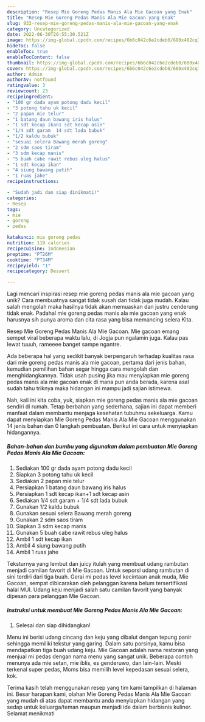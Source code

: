 ```yaml
---
description: "Resep Mie Goreng Pedas Manis Ala Mie Gacoan yang Enak"
title: "Resep Mie Goreng Pedas Manis Ala Mie Gacoan yang Enak"
slug: 933-resep-mie-goreng-pedas-manis-ala-mie-gacoan-yang-enak
category: Uncategorized
date: 2022-06-30T20:55:30.521Z
image: https://img-global.cpcdn.com/recipes/6b6c042c6e2cdeb0/680x482cq70/mie-goreng-pedas-manis-ala-mie-gacoan-foto-resep-utama.jpg
hideToc: false
enableToc: true
enableTocContent: false
thumbnail: https://img-global.cpcdn.com/recipes/6b6c042c6e2cdeb0/680x482cq70/mie-goreng-pedas-manis-ala-mie-gacoan-foto-resep-utama.jpg
cover: https://img-global.cpcdn.com/recipes/6b6c042c6e2cdeb0/680x482cq70/mie-goreng-pedas-manis-ala-mie-gacoan-foto-resep-utama.jpg
author: Admin
authorAv: notfound
ratingvalue: 3
reviewcount: 23
recipeingredient:
- "100 gr dada ayam potong dadu kecil"
- "3 potong tahu uk kecil"
- "2 papan mie telur"
- "1 batang daun bawang iris halus"
- "1 sdt kecap ikan1 sdt kecap asin"
- "1/4 sdt garam  14 sdt lada bubuk"
- "1/2 kaldu bubuk"
- "sesuai selera Bawang merah goreng"
- "2 sdm saos tiram"
- "3 sdm kecap manis"
- "5 buah cabe rawit rebus uleg halus"
- "1 sdt kecap ikan"
- "4 siung bawang putih"
- "1 ruas jahe"
recipeinstructions:

- "Sudah jadi dan siap dinikmati!"
categories:
- Resep
tags:
- mie
- goreng
- pedas

katakunci: mie goreng pedas 
nutrition: 119 calories
recipecuisine: Indonesian
preptime: "PT26M"
cooktime: "PT34M"
recipeyield: "1"
recipecategory: Dessert

---
```





Lagi mencari inspirasi resep mie goreng pedas manis ala mie gacoan yang unik? Cara membuatnya sangat tidak susah dan tidak juga mudah. Kalau salah mengolah maka hasilnya tidak akan memuaskan dan justru cenderung tidak enak. Padahal mie goreng pedas manis ala mie gacoan yang enak harusnya sih punya aroma dan cita rasa yang bisa memancing selera Kita.





Resep Mie Goreng Pedas Manis Ala Mie Gacoan. Mie gacoan emang sempet viral beberapa waktu lalu, di Jogja pun ngalamin juga. Kalau pas lewat tuuuh, rameeee banget sampe ngantre.

Ada beberapa hal yang sedikit banyak berpengaruh terhadap kualitas rasa dari mie goreng pedas manis ala mie gacoan, pertama dari jenis bahan, kemudian pemilihan bahan segar hingga cara mengolah dan menghidangkannya. Tidak usah pusing jika mau menyiapkan mie goreng pedas manis ala mie gacoan enak di mana pun anda berada, karena asal sudah tahu triknya maka hidangan ini mampu jadi sajian istimewa.






Nah, kali ini kita coba, yuk, siapkan mie goreng pedas manis ala mie gacoan sendiri di rumah. Tetap berbahan yang sederhana, sajian ini dapat memberi manfaat dalam membantu menjaga kesehatan tubuhmu sekeluarga. Kamu dapat menyiapkan Mie Goreng Pedas Manis Ala Mie Gacoan menggunakan 14 jenis bahan dan 0 langkah pembuatan. Berikut ini cara untuk menyiapkan hidangannya.

<!--inarticleads1-->

##### Bahan-bahan dan bumbu yang digunakan dalam pembuatan Mie Goreng Pedas Manis Ala Mie Gacoan:

1. Sediakan 100 gr dada ayam potong dadu kecil
1. Siapkan 3 potong tahu uk kecil
1. Sediakan 2 papan mie telur
1. Persiapkan 1 batang daun bawang iris halus
1. Persiapkan 1 sdt kecap ikan+1 sdt kecap asin
1. Sediakan 1/4 sdt garam + 1/4 sdt lada bubuk
1. Gunakan 1/2 kaldu bubuk
1. Gunakan sesuai selera Bawang merah goreng
1. Gunakan 2 sdm saos tiram
1. Siapkan 3 sdm kecap manis
1. Gunakan 5 buah cabe rawit rebus uleg halus
1. Ambil 1 sdt kecap ikan
1. Ambil 4 siung bawang putih
1. Ambil 1 ruas jahe


Teksturnya yang lembut dan juicy itulah yang membuat udang rambutan menjadi camilan favorit di Mie Gacoan. Untuk seporsi udang rambutan di sini terdiri dari tiga buah. Gerai mi pedas level kecintaan anak muda, Mie Gacoan, sempat dibicarakan oleh pelanggan karena belum tersertifikasi halal MUI. Udang keju menjadi salah satu camilan favorit yang banyak dipesan para pelanggan Mie Gacoan. 

<!--inarticleads2-->

##### Instruksi untuk membuat Mie Goreng Pedas Manis Ala Mie Gacoan:


1. Selesai dan siap dihidangkan!

Menu ini berisi udang cincang dan keju yang dibalut dengan tepung panir sehingga memiliki tekstur yang garing. Dalam satu porsinya, kamu bisa mendapatkan tiga buah udang keju. Mie Gacoan adalah nama restoran yang menjual mi pedas dengan nama menu yang sangat unik. Beberapa contoh menunya ada mie setan, mie iblis, es genderuwo, dan lain-lain. Meski terkenal super pedas, Moms bisa memilih level kepedasan sesuai selera, kok. 

Terima kasih telah menggunakan resep yang tim kami tampilkan di halaman ini. Besar harapan kami, olahan Mie Goreng Pedas Manis Ala Mie Gacoan yang mudah di atas dapat membantu anda menyiapkan hidangan yang sedap untuk keluarga/teman maupun menjadi ide dalam berbisnis kuliner. Selamat menikmati
